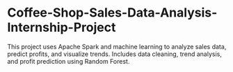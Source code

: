 # Coffee-Shop-Sales-Data-Analysis-Internship-Project
 This project uses Apache Spark and machine learning to analyze sales data, predict profits, and visualize trends. Includes data cleaning, trend analysis, and profit prediction using Random Forest.
